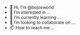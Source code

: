 - 👋 Hi, I’m @bojosworld
- 👀 I’m interested in ...
- 🌱 I’m currently learning ...
- 💞️ I’m looking to collaborate on ...
- 📫 How to reach me ...

<!---
bojosworld/bojosworld is a ✨ special ✨ repository because its `README.md` (this file) appears on your GitHub profile.
You can click the Preview link to take a look at your changes.
--->
